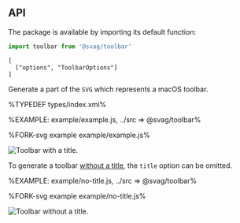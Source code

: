 
## API

The package is available by importing its default function:

```js
import toolbar from '@svag/toolbar'
```

```### toolbar
[
  ["options", "ToolbarOptions"]
]
```

Generate a part of the `SVG` which represents a macOS toolbar.

%TYPEDEF types/index.xml%

%EXAMPLE: example/example.js, ../src => @svag/toolbar%

%FORK-svg example example/example.js%

<img alt="Toolbar with a title." src="https://raw.github.com/svagco/toolbar/master/images/toolbar.svg?sanitize=true">

To generate a toolbar [without a title](t), the `title` option can be omitted.

%EXAMPLE: example/no-title.js, ../src => @svag/toolbar%

%FORK-svg example example/no-title.js%

<img alt="Toolbar without a title." src="https://raw.github.com/svagco/toolbar/master/images/no-title.svg?sanitize=true">
